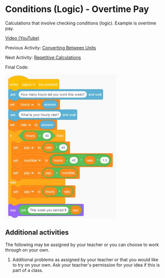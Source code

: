 # Conditions (Logic) - Overtime Pay

Calculations that involve checking conditions (logic).  Example is overtime pay.

[Video (YouTube)](https://youtu.be/wbGtm4LyAh8)

Previous Activity: [Converting Between Units](https://github.com/teachintech90/math.code/blob/main/Scratch/003-Converting-Between-Units/README.md)

Next Activity: [Repetitive Calculations](https://github.com/teachintech90/math.code/blob/main/Scratch/005-Calc-Repeat/README.md)

Final Code:

<img src="Conditions-Overtime-Pay.JPG">

## Additional activities

The following may be assigned by your teacher or you can choose to work through on your own.

1. Additional problems as assigned by your teacher or that you would like to try on your own.  Ask your teacher's permission for your idea if this is part of a class.
